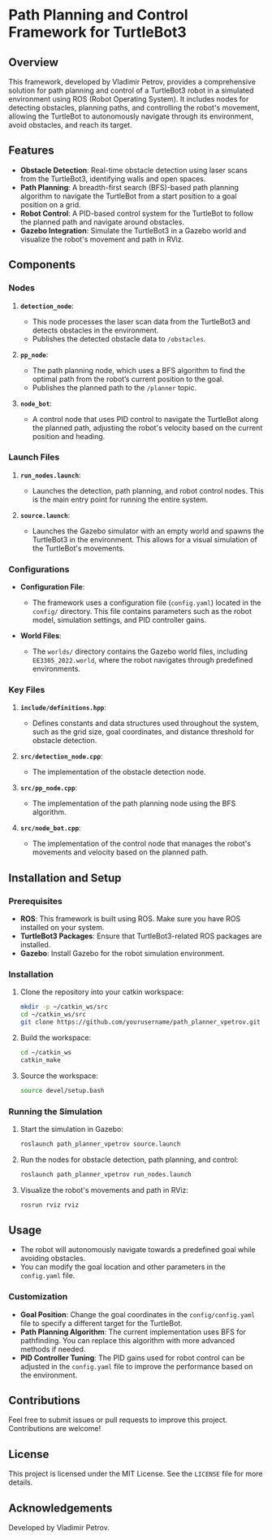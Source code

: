 # Path Planning and Control Framework for TurtleBot3

## Overview

This framework, developed by Vladimir Petrov, provides a comprehensive solution for path planning and control of a TurtleBot3 robot in a simulated environment using ROS (Robot Operating System). It includes nodes for detecting obstacles, planning paths, and controlling the robot's movement, allowing the TurtleBot to autonomously navigate through its environment, avoid obstacles, and reach its target.

## Features

- **Obstacle Detection**: Real-time obstacle detection using laser scans from the TurtleBot3, identifying walls and open spaces.
- **Path Planning**: A breadth-first search (BFS)-based path planning algorithm to navigate the TurtleBot from a start position to a goal position on a grid.
- **Robot Control**: A PID-based control system for the TurtleBot to follow the planned path and navigate around obstacles.
- **Gazebo Integration**: Simulate the TurtleBot3 in a Gazebo world and visualize the robot's movement and path in RViz.
  
## Components

### Nodes

1. **`detection_node`**: 
   - This node processes the laser scan data from the TurtleBot3 and detects obstacles in the environment.
   - Publishes the detected obstacle data to `/obstacles`.
   
2. **`pp_node`**: 
   - The path planning node, which uses a BFS algorithm to find the optimal path from the robot’s current position to the goal.
   - Publishes the planned path to the `/planner` topic.
   
3. **`node_bot`**: 
   - A control node that uses PID control to navigate the TurtleBot along the planned path, adjusting the robot's velocity based on the current position and heading.

### Launch Files

1. **`run_nodes.launch`**: 
   - Launches the detection, path planning, and robot control nodes. This is the main entry point for running the entire system.
   
2. **`source.launch`**: 
   - Launches the Gazebo simulator with an empty world and spawns the TurtleBot3 in the environment. This allows for a visual simulation of the TurtleBot's movements.
   
### Configurations

- **Configuration File**: 
  - The framework uses a configuration file (`config.yaml`) located in the `config/` directory. This file contains parameters such as the robot model, simulation settings, and PID controller gains.
  
- **World Files**:
  - The `worlds/` directory contains the Gazebo world files, including `EE3305_2022.world`, where the robot navigates through predefined environments.

### Key Files

1. **`include/definitions.hpp`**:
   - Defines constants and data structures used throughout the system, such as the grid size, goal coordinates, and distance threshold for obstacle detection.
   
2. **`src/detection_node.cpp`**:
   - The implementation of the obstacle detection node.
   
3. **`src/pp_node.cpp`**:
   - The implementation of the path planning node using the BFS algorithm.
   
4. **`src/node_bot.cpp`**:
   - The implementation of the control node that manages the robot's movements and velocity based on the planned path.

## Installation and Setup

### Prerequisites

- **ROS**: This framework is built using ROS. Make sure you have ROS installed on your system.
- **TurtleBot3 Packages**: Ensure that TurtleBot3-related ROS packages are installed.
- **Gazebo**: Install Gazebo for the robot simulation environment.

### Installation

1. Clone the repository into your catkin workspace:
    ```bash
    mkdir -p ~/catkin_ws/src
    cd ~/catkin_ws/src
    git clone https://github.com/yourusername/path_planner_vpetrov.git
    ```

2. Build the workspace:
    ```bash
    cd ~/catkin_ws
    catkin_make
    ```

3. Source the workspace:
    ```bash
    source devel/setup.bash
    ```

### Running the Simulation

1. Start the simulation in Gazebo:
    ```bash
    roslaunch path_planner_vpetrov source.launch
    ```

2. Run the nodes for obstacle detection, path planning, and control:
    ```bash
    roslaunch path_planner_vpetrov run_nodes.launch
    ```

3. Visualize the robot's movements and path in RViz:
    ```bash
    rosrun rviz rviz
    ```

## Usage

- The robot will autonomously navigate towards a predefined goal while avoiding obstacles.
- You can modify the goal location and other parameters in the `config.yaml` file.

### Customization

- **Goal Position**: Change the goal coordinates in the `config/config.yaml` file to specify a different target for the TurtleBot.
- **Path Planning Algorithm**: The current implementation uses BFS for pathfinding. You can replace this algorithm with more advanced methods if needed.
- **PID Controller Tuning**: The PID gains used for robot control can be adjusted in the `config.yaml` file to improve the performance based on the environment.

## Contributions

Feel free to submit issues or pull requests to improve this project. Contributions are welcome!

## License

This project is licensed under the MIT License. See the `LICENSE` file for more details.

## Acknowledgements

Developed by Vladimir Petrov.
